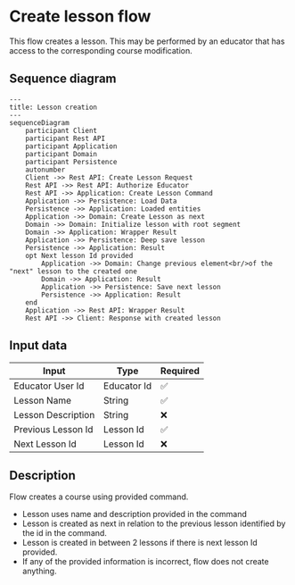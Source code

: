 # Create lesson flow

This flow creates a lesson. This may be performed by an educator that has access to the corresponding
course modification.

## Sequence diagram

```mermaid
---
title: Lesson creation
---
sequenceDiagram
    participant Client
    participant Rest API
    participant Application
    participant Domain
    participant Persistence
    autonumber
    Client ->> Rest API: Create Lesson Request
    Rest API ->> Rest API: Authorize Educator
    Rest API ->> Application: Create Lesson Command
    Application ->> Persistence: Load Data
    Persistence ->> Application: Loaded entities
    Application ->> Domain: Create Lesson as next
    Domain ->> Domain: Initialize lesson with root segment
    Domain ->> Application: Wrapper Result
    Application ->> Persistence: Deep save lesson
    Persistence ->> Application: Result
    opt Next lesson Id provided
        Application ->> Domain: Change previous element<br/>of the "next" lesson to the created one
        Domain ->> Application: Result
        Application ->> Persistence: Save next lesson
        Persistence ->> Application: Result
    end
    Application ->> Rest API: Wrapper Result
    Rest API ->> Client: Response with created lesson
```

## Input data

| Input              | Type        | Required |
|--------------------|-------------|----------|
| Educator User Id   | Educator Id | ✅        |
| Lesson Name        | String      | ✅        |
| Lesson Description | String      | ❌        |
| Previous Lesson Id | Lesson Id   | ✅        |
| Next Lesson Id     | Lesson Id   | ❌        |

## Description

Flow creates a course using provided command.

- Lesson uses name and description provided in the command
- Lesson is created as next in relation to the previous lesson identified by the id in the command.
- Lesson is created in between 2 lessons if there is next lesson Id provided.
- If any of the provided information is incorrect, flow does not create anything.